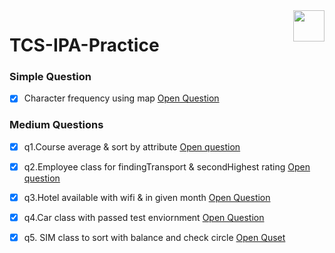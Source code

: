 
<img   align ="right" heght=50 width=50 src ="https://upload.wikimedia.org/wikipedia/en/thumb/3/30/Java_programming_language_logo.svg/800px-Java_programming_language_logo.svg.png"/>

# TCS-IPA-Practice 
 
### Simple Question
- [x] Character frequency using map <a href="https://github.com/albinsabu2023/TCS-IPA-Practice/blob/main/CharFrequency/Main.java">Open Question</a>

### Medium Questions
- [x] q1.Course average & sort by attribute  <a href="https://github.com/albinsabu2023/TCS-IPA-Practice/blob/main/quest1/quset.txt"> Open question</a>
- [x] q2.Employee class for findingTransport & secondHighest rating <a href="https://github.com/albinsabu2023/TCS-IPA-Practice/blob/main/quest2/qust2.txt"> Open question</a>
- [x] q3.Hotel available with wifi & in given month <a href="https://github.com/albinsabu2023/TCS-IPA-Practice/blob/main/quest3/Qust.txt">Open Question</a>
- [x] q4.Car class with passed test enviornment <a href="https://github.com/albinsabu2023/TCS-IPA-Practice/blob/main/quest4/quest.txt"> Open Question</a>
- [x] q5. SIM class to sort with balance and check circle <a href="https://github.com/albinsabu2023/TCS-IPA-Practice/blob/main/ques5/question.md">Open Quset</a>


